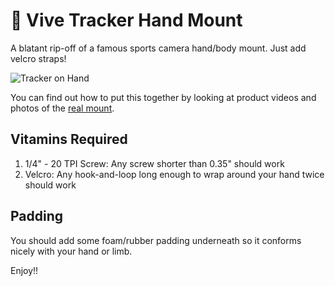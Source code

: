 # :wave: Vive Tracker Hand Mount
A blatant rip-off of a famous sports camera hand/body mount. Just add velcro straps!

![Tracker on Hand](http://i.imgur.com/Zi8i0za.jpg)

You can find out how to put this together by looking at product videos and photos of the [real mount](//shop.gopro.com/mounts/hand-plus-wrist-strap/AHWBM-002.html).

## Vitamins Required
1. 1/4" - 20 TPI Screw: Any screw shorter than 0.35" should work
1. Velcro: Any hook-and-loop long enough to wrap around your hand twice should work

## Padding
You should add some foam/rubber padding underneath so it conforms nicely with your hand or limb.


Enjoy!!
